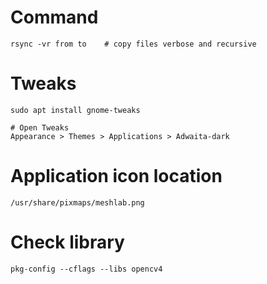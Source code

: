 # Command

```
rsync -vr from to    # copy files verbose and recursive
```

# Tweaks
```
sudo apt install gnome-tweaks

# Open Tweaks
Appearance > Themes > Applications > Adwaita-dark
```

# Application icon location
```
/usr/share/pixmaps/meshlab.png
```

# Check library
```
pkg-config --cflags --libs opencv4
```

